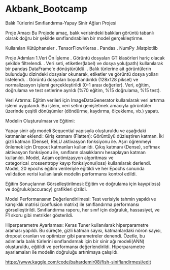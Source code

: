 # Akbank_Bootcamp

Balık Türlerini Sınıflandırma-Yapay Sinir Ağları Projesi

Proje Amacı
Bu Projede amaç, balık verisindeki balıkları görüntü tabanlı olarak doğru bir şekilde sınıflandırabilen bir model gerçekleştirme.

Kullanılan Kütüphaneler
. TensorFlow/Keras
. Pandas
. NumPy
.Matplotlib

Proje Adımları
1.Veri Ön İşleme
. Görüntü dosyaları GT klasörleri hariç olacak şekilde filtrelendi.
. Veri seti, etiketler(label) ve dosya yolu(path) kullanılarak bir pandas DataFrame'e dönüştürüldü.
. Balık türlerine ait görüntülerin bulunduğu dizindeki dosyalar okunarak, etiketler ve görüntü dosya 
  yolları listelendi.
. Görüntü dosyaları boyutlandırıldı (128x128 piksel) ve normalizasyon işlemi gerçekleştirildi (0-1 arası değerler).
Veri, eğitim, doğrulama ve test setlerine ayrıldı (%70 eğitim, %15 doğrulama, %15 test).

Veri Artırma:
Eğitim verileri için ImageDataGenerator kullanılarak veri artırma işlemi uygulandı. Bu işlem, veri setini genişletmek amacıyla görüntüler üzerinde çeşitli dönüşümler (döndürme, kaydırma, ölçekleme, vb.) yapatı.

Modelin Oluşturulması ve Eğitimi:

Yapay sinir ağı modeli Sequential yapısıyla oluşturuldu ve aşağıdaki katmanlar eklendi:
Giriş katmanı (Flatten): Görüntüyü düzleştiren katman.
İki gizli katman (Dense), ReLU aktivasyon fonksiyonu ile. Aşırı öğrenmeyi önlemek için Dropout katmanları kullanıldı.
Çıkış katmanı (Dense), softmax aktivasyon fonksiyonu ile, sınıfların olasılıklarını hesaplayan katman kullanıldı.
Model, Adam optimizasyon algoritması ve categorical_crossentropy kayıp fonksiyonu(loss) kullanılarak derlendi.
Model, 20 epochs eğitim verileriyle eğitildi ve her Epochs sonunda validation verisi kullanılarak modelin performansı kontrol edildi.

Eğitim Sonuçlarının Görselleştirilmesi:
Eğitim ve doğrulama için kayıp(loss) ve doğruluk(accuracy) grafikleri çizildi.

Model Performansının Değerlendirilmesi:
Test verisiyle tahmin yapıldı ve karışıklık matrisi (confusion matrix) ile sınıflandırma performansı görselleştirildi.
Sınıflandırma raporu, her sınıf için doğruluk, hassasiyet, ve F1 skoru gibi metrikler gösterildi.

Hiperparametre Ayarlaması:
Keras Tuner kullanılarak hiperparametre araması yapıldı. Bu süreçte, gizli katman sayısı, katmanlardaki nöron sayısı, dropout oranları ve optimizer gibi parametreler denendi.
Özetle, bu adımlarla balık türlerini sınıflandırmak için bir sinir ağı modeli(ANN) oluşturuldu, eğitildi ve performansı değerlendirildi. Hiperparametre ayarlamaları ile modelin doğruluğu artırılmaya çalışıldı.

https://www.kaggle.com/code/bahardemir08/fish-siniflandirmesi/edit

